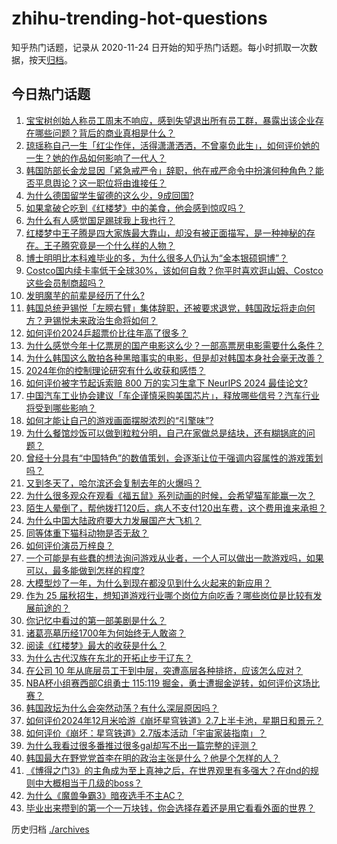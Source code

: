 # zhihu-trending-hot-questions

知乎热门话题，记录从 2020-11-24
日开始的知乎热门话题。每小时抓取一次数据，按天[归档](./archives)。

## 今日热门话题

<!-- BEGIN -->
<!-- 最后更新时间 Thu Dec 05 2024 04:00:32 GMT+0800 (China Standard Time) -->

1. [宝宝树创始人称员工周末不响应，感到失望退出所有员工群，暴露出该企业存在哪些问题？背后的商业真相是什么？](https://www.zhihu.com/question/5924980012)
1. [琼瑶称自己一生「红尘作伴，活得潇潇洒洒，不曾辜负此生」，如何评价她的一生？她的作品如何影响了一代人？](https://www.zhihu.com/question/5934852838)
1. [韩国防部长金龙显因「紧急戒严令」辞职，他在戒严命令中扮演何种角色？能否平息舆论？这一职位将由谁接任？](https://www.zhihu.com/question/5946524794)
1. [为什么德国留学生留德的这么少，9成回国?](https://www.zhihu.com/question/5364787406)
1. [如果拿破仑吃到《红楼梦》中的美食，他会感到惊叹吗？](https://www.zhihu.com/question/3694288921)
1. [为什么有人感觉国足踢球我上我也行？](https://www.zhihu.com/question/532200191)
1. [红楼梦中王子腾是四大家族最大靠山，却没有被正面描写，是一种神秘的存在。王子腾究竟是一个什么样的人物？](https://www.zhihu.com/question/5565495375)
1. [博士明明比本科难毕业的多，为什么很多人仍认为“金本银硕铜博”？](https://www.zhihu.com/question/5587850354)
1. [Costco国内续卡率低于全球30%，该如何自救？你平时喜欢逛山姆、Costco这些会员制商超吗？](https://www.zhihu.com/question/5754807027)
1. [发明魔芋的前辈是经历了什么?](https://www.zhihu.com/question/596712008)
1. [韩国总统尹锡悦「左膀右臂」集体辞职，还被要求退党，韩国政坛将走向何方？尹锡悦未来政治生命将如何？](https://www.zhihu.com/question/5905365970)
1. [如何评价2024乒超票价比往年高了很多？](https://www.zhihu.com/question/5966354064)
1. [为什么感觉今年十亿票房的国产电影这么少？一部高票房电影需要什么条件？](https://www.zhihu.com/question/2422848630)
1. [为什么韩国这么敢拍各种黑暗事实的电影，但是却对韩国本身社会毫无改善？](https://www.zhihu.com/question/475181260)
1. [2024年你的控制理论研究有什么收获和感悟？](https://www.zhihu.com/question/5826356735)
1. [如何评价被字节起诉索赔 800 万的实习生拿下 NeurIPS 2024 最佳论文?](https://www.zhihu.com/question/5875414890)
1. [中国汽车工业协会建议「车企谨慎采购美国芯片」，释放哪些信号？汽车行业将受到哪些影响？](https://www.zhihu.com/question/5856027006)
1. [如何才能让自己的游戏画面摆脱浓烈的“引擎味”?](https://www.zhihu.com/question/5108732766)
1. [为什么餐馆炒饭可以做到粒粒分明，自己在家做总是结块，还有糊锅底的问题？](https://www.zhihu.com/question/4156277611)
1. [曾经十分具有“中国特色”的数值策划，会逐渐让位于强调内容属性的游戏策划吗？](https://www.zhihu.com/question/4853523677)
1. [又到冬天了，哈尔滨还会复制去年的火爆吗？](https://www.zhihu.com/question/5768343458)
1. [为什么很多观众在观看《福五鼠》系列动画的时候，会希望猫军能赢一次？](https://www.zhihu.com/question/411672438)
1. [陌生人晕倒了，帮他拨打120后，病人不支付120出车费，这个费用谁来承担？](https://www.zhihu.com/question/547210837)
1. [为什么中国大陆政府要大力发展国产大飞机？](https://www.zhihu.com/question/5820472037)
1. [同等体重下猫科动物是否无敌？](https://www.zhihu.com/question/406180433)
1. [如何评价演员万梓良？](https://www.zhihu.com/question/398000934)
1. [一个可能是有些蠢的想法询问游戏从业者，一个人可以做出一款游戏吗，如果可以，最多能做到怎样的程度?](https://www.zhihu.com/question/1569661935)
1. [大模型炒了一年，为什么到现在都没见到什么火起来的新应用？](https://www.zhihu.com/question/638177978)
1. [作为 25 届秋招生，想知道游戏行业哪个岗位方向吃香？哪些岗位是比较有发展前途的？](https://www.zhihu.com/question/3121791892)
1. [你记忆中看过的第一部美剧是什么？](https://www.zhihu.com/question/3823197208)
1. [诸葛亮墓历经1700年为何始终无人敢盗？](https://www.zhihu.com/question/2342640192)
1. [阅读《红楼梦》最大的收获是什么？](https://www.zhihu.com/question/5177827599)
1. [为什么古代汉族在东北的开拓止步于辽东？](https://www.zhihu.com/question/558665436)
1. [在公司 10 年从底层员工干到中层，突遭高层各种排挤，应该怎么应对？](https://www.zhihu.com/question/5649877076)
1. [NBA杯小组赛西部C组勇士 115:119 掘金，勇士遭掘金逆转，如何评价这场比赛？](https://www.zhihu.com/question/5912922184)
1. [韩国政坛为什么会突然动荡？有什么深层原因吗？](https://www.zhihu.com/question/5873356543)
1. [如何评价2024年12月米哈游《崩坏星穹铁道》2.7上半卡池，星期日和景元？](https://www.zhihu.com/question/5850112189)
1. [如何评价《崩坏：星穹铁道》2.7版本活动「宇宙家装指南」？](https://www.zhihu.com/question/5922402050)
1. [为什么我看过很多番推过很多gal却写不出一篇完整的评测？](https://www.zhihu.com/question/4774769114)
1. [韩国最大在野党党首李在明的政治主张是什么？他是个怎样的人？](https://www.zhihu.com/question/5877188397)
1. [《博得之门3》的主角成为至上真神之后，在世界观里有多强大？在dnd的规则中大概相当于几级的boss？](https://www.zhihu.com/question/1883717598)
1. [为什么《魔兽争霸3》暗夜选手不主AC？](https://www.zhihu.com/question/661704422)
1. [毕业出来攒到的第一个一万块钱，你会选择存着还是用它看看外面的世界？](https://www.zhihu.com/question/5870689873)

<!-- END -->

历史归档 [./archives](./archives)
